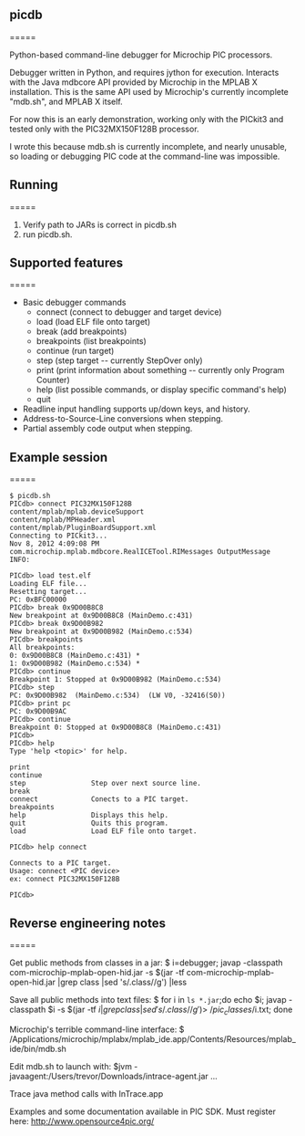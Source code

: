 ## picdb
=====

Python-based command-line debugger for Microchip PIC processors.

Debugger written in Python, and requires jython for execution.  Interacts with the Java mdbcore API provided by Microchip in the MPLAB X installation.  This is the same API used by Microchip's currently incomplete "mdb.sh", and MPLAB X itself.

For now this is an early demonstration, working only with the PICkit3 and tested only with the PIC32MX150F128B processor.

I wrote this because mdb.sh is currently incomplete, and nearly unusable, so loading or debugging PIC code at the command-line was impossible.


## Running
=====

1. Verify path to JARs is correct in picdb.sh
2. run picdb.sh.


## Supported features
=====

* Basic debugger commands
    * connect (connect to debugger and target device)
    * load (load ELF file onto target)
    * break (add breakpoints)
    * breakpoints (list breakpoints)
    * continue (run target)
    * step (step target -- currently StepOver only)
    * print (print information about something -- currently only Program Counter)
    * help (list possible commands, or display specific command's help)
    * quit
* Readline input handling supports up/down keys, and history.
* Address-to-Source-Line conversions when stepping.
* Partial assembly code output when stepping.


## Example session
=====
```
$ picdb.sh 
PICdb> connect PIC32MX150F128B    
content/mplab/mplab.deviceSupport
content/mplab/MPHeader.xml
content/mplab/PluginBoardSupport.xml
Connecting to PICkit3...
Nov 8, 2012 4:09:08 PM com.microchip.mplab.mdbcore.RealICETool.RIMessages OutputMessage
INFO: 

PICdb> load test.elf
Loading ELF file...
Resetting target...
PC: 0xBFC00000
PICdb> break 0x9D00B8C8
New breakpoint at 0x9D00B8C8 (MainDemo.c:431)
PICdb> break 0x9D00B982
New breakpoint at 0x9D00B982 (MainDemo.c:534)
PICdb> breakpoints
All breakpoints:
0: 0x9D00B8C8 (MainDemo.c:431) *
1: 0x9D00B982 (MainDemo.c:534) *
PICdb> continue
Breakpoint 1: Stopped at 0x9D00B982 (MainDemo.c:534)
PICdb> step
PC: 0x9D00B982  (MainDemo.c:534)  (LW V0, -32416(S0))
PICdb> print pc
PC: 0x9D00B9AC
PICdb> continue
Breakpoint 0: Stopped at 0x9D00B8C8 (MainDemo.c:431)
PICdb> 
PICdb> help
Type 'help <topic>' for help.

print               
continue            
step                Step over next source line.
break               
connect             Conects to a PIC target.
breakpoints         
help                Displays this help.
quit                Quits this program.
load                Load ELF file onto target.

PICdb> help connect

Connects to a PIC target.
Usage: connect <PIC device>
ex: connect PIC32MX150F128B

PICdb>   
```

## Reverse engineering notes
=====

Get public methods from classes in a jar:
$ i=debugger; javap -classpath com-microchip-mplab-open-hid.jar -s $(jar -tf com-microchip-mplab-open-hid.jar |grep class |sed 's/.class//g') |less

Save all public methods into text files:
$ for i in `ls *.jar`;do echo $i; javap -classpath $i -s $(jar -tf $i |grep class |sed 's/.class//g') > ~/pic_classes/$i.txt; done

Microchip's terrible command-line interface:
$ /Applications/microchip/mplabx/mplab_ide.app/Contents/Resources/mplab_ide/bin/mdb.sh

Edit mdb.sh to launch with:
$jvm -javaagent:/Users/trevor/Downloads/intrace-agent.jar ...

Trace java method calls with InTrace.app

Examples and some documentation available in PIC SDK.  Must register here:
http://www.opensource4pic.org/
